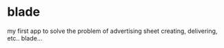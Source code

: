 blade
=====

my first app to solve the problem of advertising sheet creating, delivering, etc..
blade...
